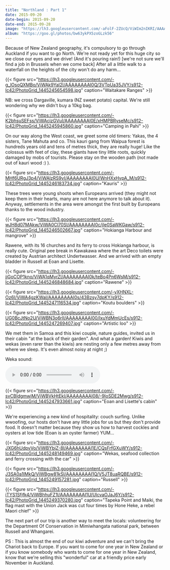 ```yaml
---
title: "Northland : Part 1"
date: 2015-09-20
date-begin: 2015-09-20
date-end: 2015-09-28
image: "https://lh3.googleusercontent.com/-aFolF-2ZUcQ/ViWIm2nIKRI/AAAAAAAAJGI/C87RaW_JJzw/s912-Ic42/upload_-1.jpg"
album: "https://goo.gl/photos/bw63ykPX5zoGLzk56"
---
```


Because of New Zealand geography, it's compulsory to go through Auckland if you want to go North. We're not ready yet for this huge city so we close our eyes and we drive! (And it's pouring rain!) [we're not sure we'll find a job in Brussels when we come back] After all a little walk to a waterfall on the heights of the city won't do any harm...

{{< figure src="https://lh3.googleusercontent.com/-g_lOsoQXMBo/ViWAk9YaI2I/AAAAAAAAI0Q/3VTpUa35JVY/s912-Ic42/PhotoGrid_1445245654598.jpg" caption="Waitakare Ranges" >}}

NB: we cross Dargaville, kumara (NZ sweet potato) capital. We're still wondering why we didn't buy a 10kg bag.

{{< figure src="https://lh3.googleusercontent.com/-K2bhsuSEFss/ViWAcjzGVuI/AAAAAAAAI0E/xHMPBRyseMc/s912-Ic42/PhotoGrid_1445245945860.jpg" caption="Camping in Pahi" >}}

On our way along the West coast, we greet some old timers: Yakas, the 4 sisters, Tane Mahuta and co. This kauri gang from Waipua forest is hundreds years old and tens of metres thick, they are really huge! Like the colossus with feet of clay, these giants have tiny little roots, quickly damaged by mobs of tourists. Please stay on the wooden path (not made out of kauri wood :) ).

{{< figure src="https://lh3.googleusercontent.com/-MHf6URgJ3p4/ViWAlzRS9vI/AAAAAAAAI0U/WnHXxHvpA_M/s912-Ic42/PhotoGrid_1445246183734.jpg" caption="Kauris" >}}

These trees were young shoots when Europeans arrived (they might not keep them in their hearts, many are not here anymore to talk about it). Anyway, settlements in the area were amongst the first built by Europeans thanks to the wood industry.

{{< figure src="https://lh3.googleusercontent.com/-wJH8d07MAkw/ViWA0Cl70SI/AAAAAAAAI0c/jle0SaWKGaw/s912-Ic42/PhotoGrid_1445246502667.jpg" caption="Hokianga Harbour and mangrove" >}}

Rawene, with its 16 churches and its ferry to cross Hokianga harbour, is really cute. Original pee break in Kawakawa where the art Deco toilets were created by Austrian architect Undertwasser. And we arrived with an empty bladder in Russell at Eoan and Lisette.

{{< figure src="https://lh3.googleusercontent.com/-jjGoCOP1kno/ViWA1qMyrZI/AAAAAAAAI0k/teBo4Pn6WsM/s912-Ic42/PhotoGrid_1445246848684.jpg" caption="Rawene" >}}

{{< figure src="https://lh3.googleusercontent.com/-yXHNXL-Oz6I/ViWA4gzKWaI/AAAAAAAAI0s/43Bzsy7dpKY/s912-Ic42/PhotoGrid_1445247116534.jpg" caption="Koutu boulders" >}}

{{< figure src="https://lh3.googleusercontent.com/-UG0BcJtNo2U/ViWBN3o6rII/AAAAAAAAI00/IxuYdMmUcEs/s912-Ic42/PhotoGrid_1445247269407.jpg" caption="Artistic loo" >}}


We met them in Samoa and this kiwi couple, nature guides, invited us in their cabin "at the back of their garden". And what a garden! Kiwis and wekas (even rarer than the kiwis) are nesting only a few metres away from where we sleep. It's even almost noisy at night ;)

Weka sound:

<audio controls> <source src="https://drive.google.com/uc?export=download&id=0BzIZ3dfuz-CENlMwT2plcmVIUDg" type="audio/aac"> </audio>

{{< figure src="https://lh3.googleusercontent.com/-svCBIdgmwiM/ViWBVkHtEkI/AAAAAAAAI08/-9IoSDE2Mwg/s912-Ic42/PhotoGrid_1445247933661.jpg" caption="Eoan and Lisette's cabin" >}}

We're experiencing a new kind of hospitality: couch surfing. Unlike wwoofing, our hosts don't have any little jobs for us but they don't provide food. It doesn't matter because they show us how to harvest cockles and oysters at low tide (Eoan is an oyster farmer) YUM... 

{{< figure src="https://lh3.googleusercontent.com/-JXG6hUdpvVo/ViWBYbjZ-8I/AAAAAAAAI1E/CQsFrfGXuWY/s912-Ic42/PhotoGrid_1445248149469.jpg" caption="Wekas, seafood collection and ferry crossing with the car" >}}

{{< figure src="https://lh3.googleusercontent.com/-J3SA0a1IMkQ/ViWBgw81kSI/AAAAAAAAI1Q/V5JT8uaRQBE/s912-Ic42/PhotoGrid_1445249157281.jpg" caption="Russell" >}}

{{< figure src="https://lh3.googleusercontent.com/-iTYS1Sfjfk4/ViWBhhuFZ1I/AAAAAAAAI1U/UlcvaOJaJ6Y/s912-Ic42/PhotoGrid_1445249370280.jpg" caption="Tapeka Point and Maiki, the flag mast with the Union Jack was cut four times by Hone Heke, a rebel Maori chief" >}}

The next part of our trip is another way to meet the locals: volunteering for the Department Of Conservation in Mimiwhangata national park, between Russell and Whangarei.

PS : This is almost the end of our kiwi adventure and we can't bring the Chariot back to Europe. If you want to come for one year in New Zealand or if you know somebody who wants to come for one year in New Zealand, know that we're selling this "wonderful" car at a friendly price early November in Auckland.